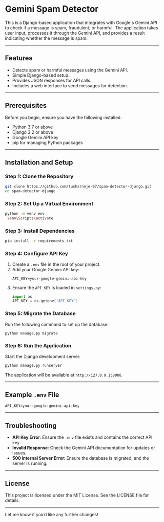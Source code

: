# Gemini Spam Detector

This is a Django-based application that integrates with Google's Gemini API to check if a message is spam, fraudulent, or harmful. The application takes user input, processes it through the Gemini API, and provides a result indicating whether the message is spam.

---

## Features
- Detects spam or harmful messages using the Gemini API.
- Simple Django-based setup.
- Provides JSON responses for API calls.
- Includes a web interface to send messages for detection.

---

## Prerequisites
Before you begin, ensure you have the following installed:
- Python 3.7 or above
- Django 3.2 or above
- Google Gemini API key
- pip for managing Python packages

---

## Installation and Setup

### Step 1: Clone the Repository
```bash
git clone https://github.com/tusharneje-07/spam-detector-django.git
cd spam-detector-django
```

### Step 2: Set Up a Virtual Environment
```bash
python -m venv env
.\env\Scripts\activate
```

### Step 3: Install Dependencies
```bash
pip install -r requirements.txt
```

### Step 4: Configure API Key
1. Create a `.env` file in the root of your project.
2. Add your Google Gemini API key:
   ```
   API_KEY=your-google-gemini-api-key
   ```
3. Ensure the `API_KEY` is loaded in `settings.py`:
   ```python
   import os
   API_KEY = os.getenv('API_KEY')
   ```

### Step 5: Migrate the Database
Run the following command to set up the database:
```bash
python manage.py migrate
```

### Step 6: Run the Application
Start the Django development server:
```bash
python manage.py runserver
```

The application will be available at `http://127.0.0.1:8000`.

---

## Example `.env` File
```plaintext
API_KEY=your-google-gemini-api-key
```

---

## Troubleshooting
- **API Key Error**: Ensure the `.env` file exists and contains the correct API key.
- **Invalid Response**: Check the Gemini API documentation for updates or issues.
- **500 Internal Server Error**: Ensure the database is migrated, and the server is running.

---

## License
This project is licensed under the MIT License. See the LICENSE file for details.

---

Let me know if you’d like any further changes!
